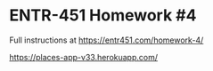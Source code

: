 # ENTR-451 Homework #4

Full instructions at https://entr451.com/homework-4/

https://places-app-v33.herokuapp.com/